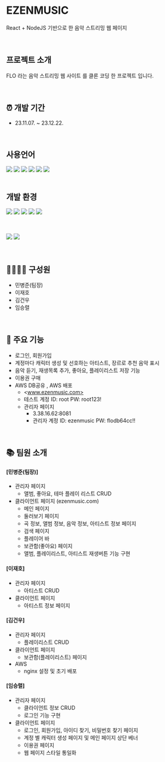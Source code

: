 # EZENMUSIC

React + NodeJS 기반으로 한 음악 스트리밍 웹 페이지

<br>

## 프로젝트 소개

FLO 라는 음악 스트리밍 웹 사이트 를 클론 코딩 한 프로젝트 입니다.

<br>

## ⏰ 개발 기간

- 23.11.07. ~ 23.12.22.

<br>

## 사용언어

<div>
<img src="https://img.shields.io/badge/html5-E34F26?style=for-the-badge&logo=html5&logoColor=white">
<img src="https://img.shields.io/badge/css-1572B6?style=for-the-badge&logo=css3&logoColor=white">
<img src="https://img.shields.io/badge/javascript-F7DF1E?style=for-the-badge&logo=javascript&logoColor=black">
<img src="https://img.shields.io/badge/jquery-0769AD?style=for-the-badge&logo=jquery&logoColor=white">
<img src="https://img.shields.io/badge/bootstrap5-7952B3?style=for-the-badge&logo=bootstrap&logoColor=white">
<img src="https://img.shields.io/badge/Typescript-3178C6?style=flat-square&logo=Typescript&logoColor=white"/>
</div>

<br>

## 개발 환경

<div>
<img src="https://img.shields.io/badge/windows-0078D6?style=for-the-badge&logo=windows&logoColor=white">
<img src="https://img.shields.io/badge/React-61DAFB?style=flat-square&logo=React&logoColor=black"/>
<img src="https://img.shields.io/badge/Node.js-339933?style=flat-square&logo=Node.js&logoColor=white"/>
<img src="https://img.shields.io/badge/mysql8.0.33-4479A1?style=for-the-badge&logo=mysql&logoColor=white">
<img src="https://img.shields.io/badge/Express-000000?style=flat-square&logo=Express&logoColor=white"/>
  
<br><br>
<img src="https://img.shields.io/badge/aws-FF9900?style=for-the-badge&logo=amazonaws&logoColor=white">
<img src="https://img.shields.io/badge/github-181717?style=for-the-badge&logo=github&logoColor=white">
</div>

<br>

## 👩‍👩‍👦‍👦 구성원
- 민병준(팀장)
- 이재호
- 김건우
- 임승렬
<br>

## 📌 주요 기능
- 로그인, 회원가입
- 계정마다 캐릭터 생성 및 선호하는 아티스트, 장르로 추천 음악 표시
- 음악 듣기, 재생목록 추가, 좋아요, 플레이리스트 저장 기능
- 이용권 구매
- AWS DB공유 , AWS 배포 
  - <www.ezenmusic.com>
  - 테스트 계정 ID: root PW: root123!
  - 관리자 페이지
    - 3.38.16.62:8081
    - 관리자 계정 ID: ezenmusic PW: flodb64cc!!
<br>

## 📚 팀원 소개
#### [민병준(팀장)]
+ 관리자 페이지
  + 앨범, 좋아요, 테마 플레이 리스트 CRUD
+ 클라이언트 페이지 (ezenmusic.com)
  + 메인 페이지 
  + 둘러보기 페이지
  + 곡 정보, 앨범 정보, 음악 정보, 아티스트 정보 페이지
  + 검색 페이지
  + 플레이어 바
  + 보관함(좋아요) 페이지
  + 앨범, 플레이리스트, 아티스트 재생버튼 기능 구현
  
#### [이재호]
+ 관리자 페이지
  + 아티스트 CRUD
+ 클라이언트 페이지
  + 아티스트 정보 페이지
    
#### [김건우]
+ 관리자 페이지
  + 플레이리스트 CRUD
+ 클라이언트 페이지
  + 보관함(플레이리스트) 페이지
+ AWS
  + nginx 설정 및 초기 배포
    
#### [임승렬]
+ 관리자 페이지
  + 클라이언트 정보 CRUD
  + 로그인 기능 구현
+ 클라이언트 페이지
  + 로그인, 회원가입, 아이디 찾기, 비밀번호 찾기 페이지
  + 계정 별 캐릭터 생성 페이지 및 메인 페이지 상단 베너 
  + 이용권 페이지
  + 웹 페이지 스타일 통일화
